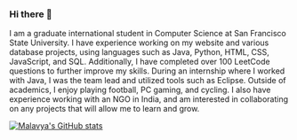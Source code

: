 ### Hi there 👋
I am a graduate international student in Computer Science at San Francisco State University.
I have experience working on my website and various database projects, using languages such as Java, Python, HTML, CSS, JavaScript, and SQL. 
Additionally, I have completed over 100 LeetCode questions to further improve my skills. 
During an internship where I worked with Java, I was the team lead and utilized tools such as Eclipse.
Outside of academics, I enjoy playing football, PC gaming, and cycling.
I also have experience working with an NGO in India, and am interested in collaborating on any projects that will allow me to learn and grow.


[![Malavya's GitHub stats](https://github-readme-stats.vercel.app/api?username=Malavya-Raval)](https://github.com/Malavya-Raval/github-readme-stats)


<!--
**Malavya-Raval/Malavya-Raval** is a ✨ _special_ ✨ repository because its `README.md` (this file) appears on your GitHub profile.

Here are some ideas to get you started:

- 🌱 I’m currently learning ...
- 👯 I’m looking to collaborate on ...
- 🤔 I’m looking for help with ...
- 💬 Ask me about ...
- 📫 How to reach me: ...
- 😄 Pronouns: ...
- ⚡ Fun fact: ...
-->
